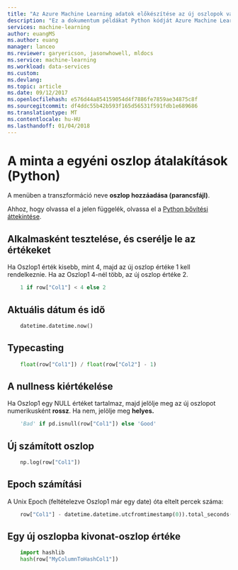 ```yaml
---
title: "Az Azure Machine Learning adatok előkészítése az új oszlopok való származtatás Python minta |} Microsoft Docs"
description: "Ez a dokumentum példákat Python kódját Azure Machine Learning adatok előkészítése az új oszlopok létrehozásához."
services: machine-learning
author: euangMS
ms.author: euang
manager: lanceo
ms.reviewer: garyericson, jasonwhowell, mldocs
ms.service: machine-learning
ms.workload: data-services
ms.custom: 
ms.devlang: 
ms.topic: article
ms.date: 09/12/2017
ms.openlocfilehash: e576d44a854159054d4f7886fe7859ae34875c8f
ms.sourcegitcommit: df4ddc55b42b593f165d56531f591fdb1e689686
ms.translationtype: MT
ms.contentlocale: hu-HU
ms.lasthandoff: 01/04/2018
---
```

# <a name="sample-of-custom-column-transforms-python"></a>A minta a egyéni oszlop átalakítások (Python) 
A menüben a transzformáció neve **oszlop hozzáadása (parancsfájl)**.

Ahhoz, hogy olvassa el a jelen függelék, olvassa el a [Python bővítési áttekintése](data-prep-python-extensibility-overview.md).

## <a name="test-equivalence-and-replace-values"></a>Alkalmasként tesztelése, és cserélje le az értékeket 
Ha Oszlop1 érték kisebb, mint 4, majd az új oszlop értéke 1 kell rendelkeznie. Ha az Oszlop1 4-nél több, az új oszlop értéke 2. 

```python
    1 if row["Col1"] < 4 else 2
```
## <a name="current-date-and-time"></a>Aktuális dátum és idő 

```python
    datetime.datetime.now()
```
## <a name="typecasting"></a>Typecasting 
```python
    float(row["Col1"]) / float(row["Col2"] - 1)
```
## <a name="evaluate-for-nullness"></a>A nullness kiértékelése 
Ha Oszlop1 egy NULL értéket tartalmaz, majd jelölje meg az új oszlopot numerikusként **rossz**. Ha nem, jelölje meg **helyes.** 

```python
    'Bad' if pd.isnull(row["Col1"]) else 'Good'
```
## <a name="new-computed-column"></a>Új számított oszlop 
```python
    np.log(row["Col1"])
```
## <a name="epoch-computation"></a>Epoch számítási 
A Unix Epoch (feltételezve Oszlop1 már egy date) óta eltelt percek száma: 
```python
    row["Col1"] - datetime.datetime.utcfromtimestamp(0)).total_seconds()
```

## <a name="hash-a-column-value-into-a-new-column"></a>Egy új oszlopba kivonat-oszlop értéke
```python
    import hashlib
    hash(row["MyColumnToHashCol1"])

```




